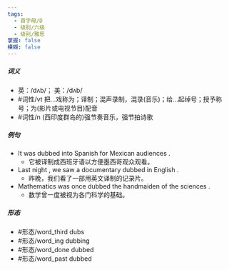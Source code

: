 ```yaml
---
tags:
  - 首字母/D
  - 级别/六级
  - 级别/雅思
掌握: false
模糊: false
---
```

##### 词义
- 英：/dʌb/； 美：/dʌb/
- #词性/vt  把…戏称为；译制；混声录制，混录(音乐)；给…起绰号；授予称号；为(影片或电视节目)配音
- #词性/n  (西印度群岛的)强节奏音乐，强节拍诗歌
##### 例句
- It was dubbed into Spanish for Mexican audiences .
	- 它被译制成西班牙语以方便墨西哥观众观看。
- Last night , we saw a documentary dubbed in English .
	- 昨晚，我们看了一部用英文译制的记录片。
- Mathematics was once dubbed the handmaiden of the sciences .
	- 数学曾一度被视为各门科学的基础。
##### 形态
- #形态/word_third dubs
- #形态/word_ing dubbing
- #形态/word_done dubbed
- #形态/word_past dubbed
